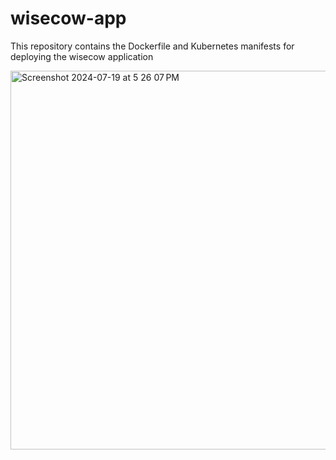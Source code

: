 # wisecow-app
This repository contains the Dockerfile and Kubernetes manifests for deploying the wisecow application

<img width="606" alt="Screenshot 2024-07-19 at 5 26 07 PM" src="https://github.com/user-attachments/assets/55e52f1b-6085-40fa-8bd2-44a8a8cc6a6a">
